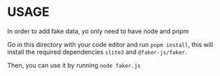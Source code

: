 # USAGE
In order to add fake data, yo only need to have node and pnpm

Go in this directory with your code editor and run 
`pnpm install`, this will install the required dependencies `slite3` and `@faker-js/faker`.

Then, you can use it by running `node faker.js`